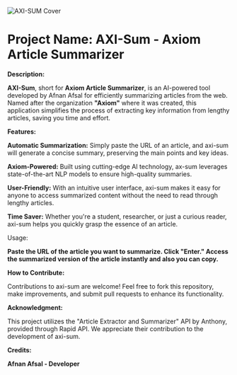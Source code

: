 
![AXI-SUM Cover](https://github.com/Axiom-deve/AX-SUM/assets/87473921/20ecdbe4-f1ab-48b7-b4af-d684c9b89920)

# Project Name: AXI-Sum - Axiom Article Summarizer

**Description:**

**AXI-Sum**, short for **Axiom Article Summarizer**, is an AI-powered tool developed by Afnan Afsal for efficiently summarizing articles from the web. Named after the organization **"Axiom"** where it was created, this application simplifies the process of extracting key information from lengthy articles, saving you time and effort.

**Features:**

**Automatic Summarization:** Simply paste the URL of an article, and axi-sum will generate a concise summary, preserving the main points and key ideas.

**Axiom-Powered:** Built using cutting-edge AI technology, ax-sum leverages state-of-the-art NLP models to ensure high-quality summaries.

**User-Friendly:** With an intuitive user interface, axi-sum makes it easy for anyone to access summarized content without the need to read through lengthy articles.

**Time Saver:** Whether you're a student, researcher, or just a curious reader, axi-sum helps you quickly grasp the essence of an article.

Usage:

**Paste the URL of the article you want to summarize.
Click "Enter."
Access the summarized version of the article instantly and also you can copy.**

**How to Contribute:**

Contributions to axi-sum are welcome! Feel free to fork this repository, make improvements, and submit pull requests to enhance its functionality.

**Acknowledgment:**

This project utilizes the "Article Extractor and Summarizer" API by Anthony, provided through Rapid API. We appreciate their contribution to the development of axi-sum.

**Credits:**

**Afnan Afsal - Developer**
